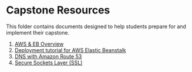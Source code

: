 # Capstone Resources

This folder contains documents designed to help students prepare for and implement their capstone.

1.  [AWS & EB Overview](aws-eb.md)
1.  [Deployment tutorial for AWS Elastic Beanstalk](deploy-aws-eb.md)
1.  [DNS with Amazon Route 53](dns.md)
1.  [Secure Sockets Layer (SSL)](ssl.md)
